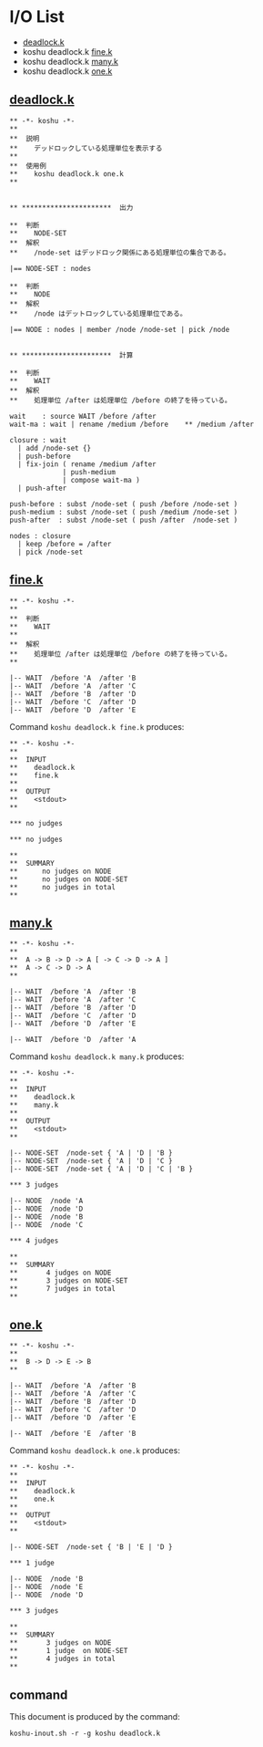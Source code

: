 # I/O List

- [deadlock.k](#deadlockk)
- koshu deadlock.k [fine.k](#finek)
- koshu deadlock.k [many.k](#manyk)
- koshu deadlock.k [one.k](#onek)



## [deadlock.k](deadlock.k)

```
** -*- koshu -*-
**
**  説明
**    デッドロックしている処理単位を表示する
**
**  使用例
**    koshu deadlock.k one.k
**


** **********************  出力

**  判断
**    NODE-SET
**  解釈
**    /node-set はデッドロック関係にある処理単位の集合である。

|== NODE-SET : nodes

**  判断
**    NODE
**  解釈
**    /node はデットロックしている処理単位である。

|== NODE : nodes | member /node /node-set | pick /node


** **********************  計算

**  判断
**    WAIT
**  解釈
**    処理単位 /after は処理単位 /before の終了を待っている。

wait    : source WAIT /before /after
wait-ma : wait | rename /medium /before    ** /medium /after

closure : wait
  | add /node-set {}
  | push-before
  | fix-join ( rename /medium /after
             | push-medium
             | compose wait-ma )
  | push-after

push-before : subst /node-set ( push /before /node-set )
push-medium : subst /node-set ( push /medium /node-set )
push-after  : subst /node-set ( push /after  /node-set )

nodes : closure
  | keep /before = /after
  | pick /node-set
```



## [fine.k](fine.k)

```
** -*- koshu -*-
**
**  判断
**    WAIT
**
**  解釈
**    処理単位 /after は処理単位 /before の終了を待っている。
**

|-- WAIT  /before 'A  /after 'B
|-- WAIT  /before 'A  /after 'C
|-- WAIT  /before 'B  /after 'D
|-- WAIT  /before 'C  /after 'D
|-- WAIT  /before 'D  /after 'E
```

Command `koshu deadlock.k fine.k` produces:

```
** -*- koshu -*-
**
**  INPUT
**    deadlock.k
**    fine.k
**
**  OUTPUT
**    <stdout>
**

*** no judges

*** no judges

**
**  SUMMARY
**      no judges on NODE
**      no judges on NODE-SET
**      no judges in total
**
```



## [many.k](many.k)

```
** -*- koshu -*-
**
**  A -> B -> D -> A [ -> C -> D -> A ]
**  A -> C -> D -> A
**

|-- WAIT  /before 'A  /after 'B
|-- WAIT  /before 'A  /after 'C
|-- WAIT  /before 'B  /after 'D
|-- WAIT  /before 'C  /after 'D
|-- WAIT  /before 'D  /after 'E

|-- WAIT  /before 'D  /after 'A
```

Command `koshu deadlock.k many.k` produces:

```
** -*- koshu -*-
**
**  INPUT
**    deadlock.k
**    many.k
**
**  OUTPUT
**    <stdout>
**

|-- NODE-SET  /node-set { 'A | 'D | 'B }
|-- NODE-SET  /node-set { 'A | 'D | 'C }
|-- NODE-SET  /node-set { 'A | 'D | 'C | 'B }

*** 3 judges

|-- NODE  /node 'A
|-- NODE  /node 'D
|-- NODE  /node 'B
|-- NODE  /node 'C

*** 4 judges

**
**  SUMMARY
**       4 judges on NODE
**       3 judges on NODE-SET
**       7 judges in total
**
```



## [one.k](one.k)

```
** -*- koshu -*-
**
**  B -> D -> E -> B
**

|-- WAIT  /before 'A  /after 'B
|-- WAIT  /before 'A  /after 'C
|-- WAIT  /before 'B  /after 'D
|-- WAIT  /before 'C  /after 'D
|-- WAIT  /before 'D  /after 'E

|-- WAIT  /before 'E  /after 'B
```

Command `koshu deadlock.k one.k` produces:

```
** -*- koshu -*-
**
**  INPUT
**    deadlock.k
**    one.k
**
**  OUTPUT
**    <stdout>
**

|-- NODE-SET  /node-set { 'B | 'E | 'D }

*** 1 judge 

|-- NODE  /node 'B
|-- NODE  /node 'E
|-- NODE  /node 'D

*** 3 judges

**
**  SUMMARY
**       3 judges on NODE
**       1 judge  on NODE-SET
**       4 judges in total
**
```



## command

This document is produced by the command:

```
koshu-inout.sh -r -g koshu deadlock.k
```
